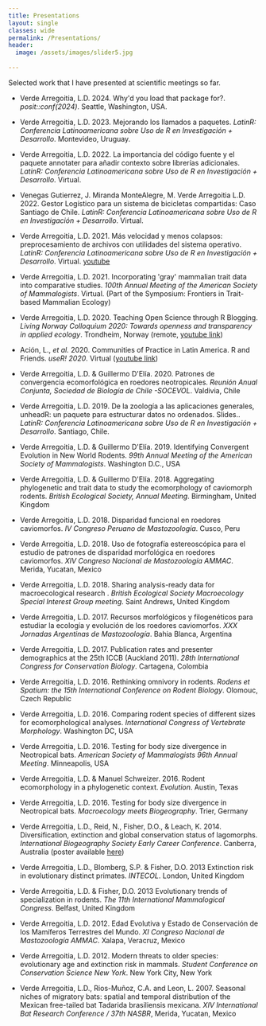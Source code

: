 ```yaml
---
title: Presentations
layout: single
classes: wide
permalink: /Presentations/
header:
  image: /assets/images/slider5.jpg
  
---
```


Selected work that I have presented at scientific meetings so far.

+ Verde Arregoitia, L.D. 2024. Why'd you load that package for?. _posit::conf(2024)_. Seattle, Washington, USA.

+ Verde Arregoitia, L.D. 2023. Mejorando los llamados a paquetes. _LatinR: Conferencia Latinoamericana sobre Uso de R en Investigación + Desarrollo_. Montevideo, Uruguay.

+ Verde Arregoitia, L.D. 2022. La importancia del código fuente y el paquete annotater para añadir contexto sobre librerías adicionales. _LatinR: Conferencia Latinoamericana sobre Uso de R en Investigación + Desarrollo_. Virtual.  

+ Venegas Gutierrez, J. Miranda MonteAlegre, M. Verde Arregoitia L.D. 2022. Gestor Logístico para un sistema de bicicletas compartidas: Caso Santiago de Chile. _LatinR: Conferencia Latinoamericana sobre Uso de R en Investigación + Desarrollo_. Virtual.  

+ Verde Arregoitia, L.D. 2021. Más velocidad y menos colapsos: preprocesamiento de archivos con utilidades del sistema operativo. _LatinR: Conferencia Latinoamericana sobre Uso de R en Investigación + Desarrollo_. Virtual. [youtube](https://youtu.be/jQRQ31jCi24)

+ Verde Arregoitia, L.D. 2021. Incorporating 'gray' mammalian trait data into comparative studies. _100th Annual Meeting of the American Society of Mammalogists_. Virtual. (Part of the Symposium: Frontiers in Trait-based Mammalian Ecology)

+ Verde Arregoitia, L.D. 2020. Teaching Open Science through R Blogging. _Living Norway Colloquium 2020: Towards openness and transparency in applied ecology_. Trondheim, Norway (remote, [youtube link](https://www.youtube.com/watch?v=bn9kvCEKDnE))

+ Ación, L., _et al._ 2020. Communities of Practice in Latin America. R and Friends. _useR! 2020_. Virtual ([youtube link](https://www.youtube.com/watch?v=gtRntU2J3Cg&feature=youtu.be))

+ Verde Arregoitia, L.D. & Guillermo D'Elía. 2020. Patrones de convergencia ecomorfológica en roedores neotropicales. _Reunión Anual Conjunta, Sociedad de Biología de Chile -SOCEVOL_. Valdivia, Chile

+ Verde Arregoitia, L.D. 2019. De la zoología a las aplicaciones generales, unheadR: un paquete para estructurar datos no ordenados. Slides.. _LatinR: Conferencia Latinoamericana sobre Uso de R en Investigación + Desarrollo_. Santiago, Chile.

+ Verde Arregoitia, L.D. & Guillermo D'Elía. 2019. Identifying Convergent Evolution in New World Rodents. _99th Annual Meeting of the American Society of Mammalogists_. Washington D.C., USA

+ Verde Arregoitia, L.D. & Guillermo D'Elía. 2018. Aggregating phylogenetic and trait data to study
the ecomorphology of caviomorph rodents. _British Ecological Society, Annual Meeting_. Birmingham, United Kingdom

+ Verde Arregoitia, L.D. 2018. Disparidad funcional en roedores caviomorfos. _IV Congreso Peruano de Mastozoología_. Cusco, Peru

+ Verde Arregoitia, L.D. 2018. Uso de fotografía estereoscópica para el estudio de patrones de disparidad morfológica en roedores caviomorfos. _XIV Congreso Nacional de Mastozoología AMMAC_. Merida, Yucatan, Mexico

+ Verde Arregoitia, L.D. 2018. Sharing analysis-ready data for macroecological research
. _British Ecological Society Macroecology Special Interest Group meeting_. Saint Andrews, United Kingdom 

+ Verde Arregoitia, L.D. 2017. Recursos morfológicos y filogenéticos para estudiar la ecología y evolución de los roedores caviomorfos. _XXX Jornadas Argentinas de Mastozoología_. Bahia Blanca, Argentina 

+ Verde Arregoitia, L.D. 2017. Publication rates and presenter demographics at the 25th ICCB (Auckland 2011). _28th International Congress for Conservation Biology_. Cartagena, Colombia 

+ Verde Arregoitia, L.D. 2016. Rethinking omnivory in rodents. _Rodens et Spatium: the 15th International Conference on Rodent Biology_. Olomouc, Czech Republic

+ Verde Arregoitia, L.D. 2016. Comparing rodent species of different sizes for ecomorphological analyses. _International Congress of Vertebrate Morphology_. Washington DC, USA

+ Verde Arregoitia, L.D. 2016. Testing for body size divergence in Neotropical bats. _American Society of Mammalogists 96th Annual Meeting_. Minneapolis, USA

+ Verde Arregoitia, L.D. & Manuel Schweizer. 2016. Rodent ecomorphology in a phylogenetic context. _Evolution_. Austin, Texas

+ Verde Arregoitia, L.D. 2016. Testing for body size divergence in Neotropical bats. _Macroecology meets Biogeography_. Trier, Germany

+ Verde Arregoitia, L.D., Reid, N., Fisher, D.O., & Leach, K. 2014. Diversification, extinction and global conservation status of lagomorphs. _International Biogeography Society Early Career Conference_. Canberra, Australia (poster available [here](https://figshare.com/articles/Diversification_extinction_and_global_conservation_status_of_lagomorphs/892568))

+ Verde Arregoitia, L.D., Blomberg, S.P. & Fisher, D.O. 2013 Extinction risk in evolutionary distinct primates. _INTECOL_. London, United Kingdom

+ Verde Arregoitia, L.D. & Fisher, D.O. 2013 Evolutionary trends of specialization in rodents. _The 11th International Mammalogical Congress_. Belfast, United Kingdom

+ Verde Arregoitia, L.D. 2012. Edad Evolutiva y Estado de Conservación de los Mamíferos Terrestres del Mundo. _XI Congreso Nacional de Mastozoología AMMAC_. Xalapa, Veracruz, Mexico

+ Verde Arregoitia, L.D. 2012. Modern threats to older species: evolutionary age and extinction risk in mammals. _Student Conference on Conservation Science New York_. New York City, New York

+ Verde Arregoitia, L.D., Rios-Muñoz, C.A. and Leon, L. 2007. Seasonal niches of migratory bats: spatial and temporal distribution of the Mexican free-tailed bat Tadarida brasiliensis mexicana.  _XIV International Bat Research Conference / 37th NASBR_, Merida, Yucatan, Mexico

